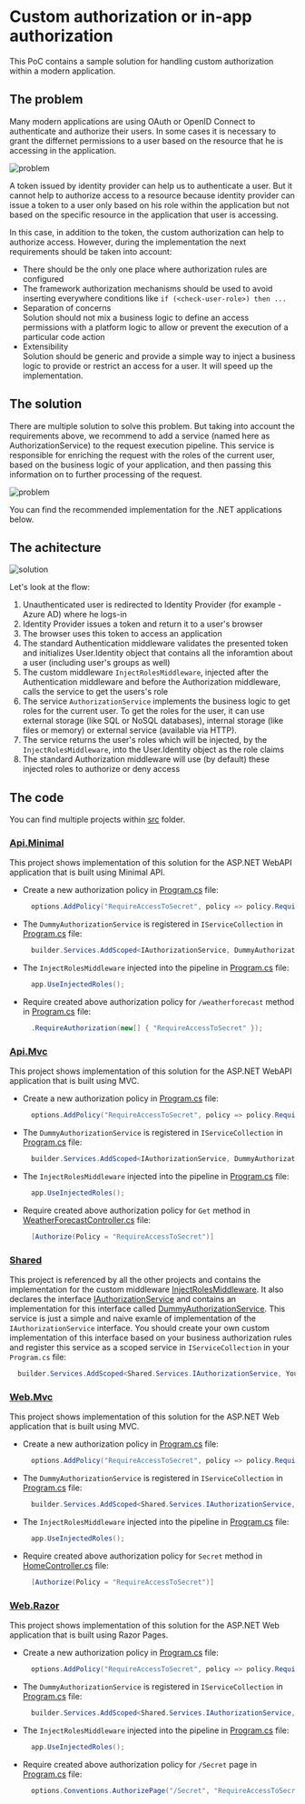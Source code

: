 # Custom authorization or in-app authorization

This PoC contains a sample solution for handling custom authorization within a modern application.

## The problem

Many modern applications are using OAuth or OpenID Connect to authenticate and authorize their users. In some cases it is necessary to grant the differnet permissions to a user based on the resource that he is accessing in the application.

![problem](docs/custom-authz-problem.png)

A token issued by identity provider can help us to authenticate a user. But it cannot help to authorize access to a resource because identity provider can issue a token to a user only based on his role within the application but not based on the specific resource in the application that user is accessing.

In this case, in addition to the token, the custom authorization can help to authorize access. However, during the implementation the next requirements should be taken into account:

- There should be the only one place where authorization rules are configured
- 
  The framework authorization mechanisms should be used to avoid inserting everywhere conditions like ```if (<check-user-role>) then ...```
- Separation of concerns  
  Solution should not mix a business logic to define an access permissions with a platform logic to allow or prevent the execution of a particular code action
- Extensibility  
  Solution should be generic and provide a simple way to inject a business logic to provide or restrict an access for a user. It will speed up the implementation.

  

## The solution

There are multiple solution to solve this problem. But taking into account the requirements above, we recommend to add a service (named here as AuthorizationService) to the request execution pipeline. This service is responsible for enriching the request with the roles of the current user, based on the business logic of your application, and then passing this information on to further processing of the request.

![problem](docs/custom-authz-solution.png)

You can find the recommended implementation for the .NET applications below.

## The achitecture

![solution](docs/custom-authz-architecture.png)

Let's look at the flow:

1. Unauthenticated user is redirected to Identity Provider (for example - Azure AD) where he logs-in
2. Identity Provider issues a token and return it to a user's browser
3. The browser uses this token to access an application
4. The standard Authentication middleware validates the presented token and initializes User.Identity object that contains all the inforamtion about a user (including user's groups as well)
5. The custom middleware `InjectRolesMiddleware`, injected after the Authentication middleware and before the Authorization middleware, calls the service to get the users's role
6. The service `AuthorizationService` implements the business logic to get roles for the current user. To get the roles for the user, it can use external storage (like SQL or NoSQL databases), internal storage (like files or memory) or external service (available via HTTP).
7. The service returns the user's roles which will be injected, by the `InjectRolesMiddleware`, into the User.Identity object as the role claims
8. The standard Authorization middleware will use (by default) these injected roles to authorize or deny access

## The code

You can find multiple projects within [src](./src) folder.

### [Api.Minimal](./src/Api.Minimal)
This project shows implementation of this solution for the ASP.NET WebAPI application that is built using Minimal API.

- Create a new authorization policy in [Program.cs](./src/Api.Minimal/Program.cs) file:
  ```csharp
    options.AddPolicy("RequireAccessToSecret", policy => policy.RequireRole("AccessToSecret"));
  ```

- The `DummyAuthorizationService` is registered in `IServiceCollection` in [Program.cs](./src/Api.Minimal/Program.cs) file:
  ```csharp
    builder.Services.AddScoped<IAuthorizationService, DummyAuthorizationService>();
  ```

- The `InjectRolesMiddleware` injected into the pipeline in [Program.cs](./src/Api.Minimal/Program.cs) file:
  ```csharp
    app.UseInjectedRoles();
  ```

- Require created above authorization policy for `/weatherforecast` method in [Program.cs](./src/Api.Minimal/Program.cs) file:
  ```csharp
    .RequireAuthorization(new[] { "RequireAccessToSecret" });
  ```

### [Api.Mvc](./src/Api.Mvc)
This project shows implementation of this solution for the ASP.NET WebAPI application that is built using MVC.

- Create a new authorization policy in [Program.cs](./src/Api.Mvc/Program.cs) file:
  ```csharp
    options.AddPolicy("RequireAccessToSecret", policy => policy.RequireRole("AccessToSecret"));
  ```

- The `DummyAuthorizationService` is registered in `IServiceCollection` in [Program.cs](./src/Api.Mvc/Program.cs) file:
  ```csharp
    builder.Services.AddScoped<IAuthorizationService, DummyAuthorizationService>();
  ```

- The `InjectRolesMiddleware` injected into the pipeline in [Program.cs](./src/Api.Mvc/Program.cs) file:
  ```csharp
    app.UseInjectedRoles();
  ```

- Require created above authorization policy for `Get` method in [WeatherForecastController.cs](./src/Api.Mvc/Controllers/WeatherForecastController.cs) file:
  ```csharp
    [Authorize(Policy = "RequireAccessToSecret")]
  ```

### [Shared](./src/Shared)
This project is referenced by all the other projects and contains the implementation for the custom middleware [InjectRolesMiddleware](./src/Shared/Middlewares/InjectRolesMiddleware.cs). It also declares the interface [IAuthorizationService](./src/Shared/Services/IAuthorizationService.cs) and contains an implementation for this interface called [DummyAuthorizationService](/src/Shared/Services/DummyAuthorizationService.cs). This service is just a simple and naive examle of implementation of the `IAuthorizationService` interface. You should create your own custom implementation of this interface based on your business authorization rules and register this service as a scoped service in `IServiceCollection` in your `Program.cs` file:
```csharp
  builder.Services.AddScoped<Shared.Services.IAuthorizationService, YourCustomAuthorizationService>();
```

### [Web.Mvc](./src/Web.Mvc)
This project shows implementation of this solution for the ASP.NET Web application that is built using MVC.

- Create a new authorization policy in [Program.cs](./src/Web.Mvc/Program.cs) file:
  ```csharp
    options.AddPolicy("RequireAccessToSecret", policy => policy.RequireRole("AccessToSecret"));
  ```

- The `DummyAuthorizationService` is registered in `IServiceCollection` in [Program.cs](./src/Web.Mvc/Program.cs) file:
  ```csharp
    builder.Services.AddScoped<Shared.Services.IAuthorizationService, DummyAuthorizationService>();
  ```

- The `InjectRolesMiddleware` injected into the pipeline in [Program.cs](./src/Web.Mvc/Program.cs) file:
  ```csharp
    app.UseInjectedRoles();
  ```

- Require created above authorization policy for `Secret` method in [HomeController.cs](/src/Web.Mvc/Controllers/HomeController.cs) file:
  ```csharp
    [Authorize(Policy = "RequireAccessToSecret")]
  ```


### [Web.Razor](./src/Web.Razor)
This project shows implementation of this solution for the ASP.NET Web application that is built using Razor Pages.

- Create a new authorization policy in [Program.cs](./src/Web.Razor/Program.cs) file:
  ```csharp
    options.AddPolicy("RequireAccessToSecret", policy => policy.RequireRole("AccessToSecret"));
  ```

- The `DummyAuthorizationService` is registered in `IServiceCollection` in [Program.cs](./src/Web.Razor/Program.cs) file:
  ```csharp
    builder.Services.AddScoped<Shared.Services.IAuthorizationService, DummyAuthorizationService>();
  ```

- The `InjectRolesMiddleware` injected into the pipeline in [Program.cs](./src/Web.Razor/Program.cs) file:
  ```csharp
    app.UseInjectedRoles();
  ```

- Require created above authorization policy for `/Secret` page in [Program.cs](./src/Web.Razor/Program.cs) file:
  ```csharp
    options.Conventions.AuthorizePage("/Secret", "RequireAccessToSecret");
  ```
